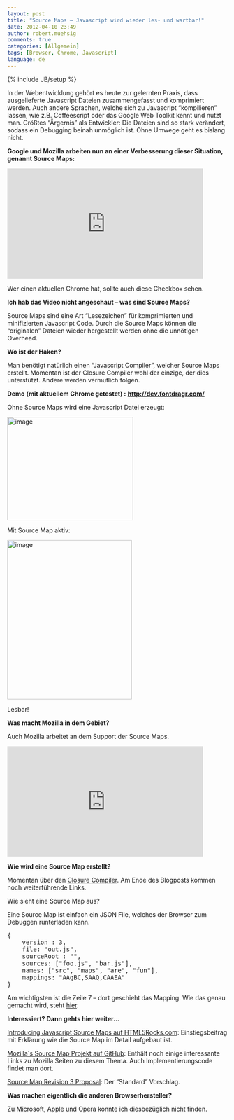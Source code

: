 ```yaml
---
layout: post
title: "Source Maps – Javascript wird wieder les- und wartbar!"
date: 2012-04-10 23:49
author: robert.muehsig
comments: true
categories: [Allgemein]
tags: [Browser, Chrome, Javascript]
language: de
---
```

{% include JB/setup %}
<p>In der Webentwicklung gehört es heute zur gelernten Praxis, dass ausgelieferte Javascript Dateien zusammengefasst und komprimiert werden. Auch andere Sprachen, welche sich zu Javascript “kompilieren” lassen, wie z.B. Coffeescript oder das Google Web Toolkit kennt und nutzt man. Größtes “Ärgernis” als Entwickler: Die Dateien sind so stark verändert, sodass ein Debugging beinah unmöglich ist. Ohne Umwege geht es bislang nicht.</p> <p><strong>Google und Mozilla arbeiten nun an einer Verbesserung dieser Situation, genannt Source Maps:</strong></p> <p> <div style="padding-bottom: 0px; margin: 0px; padding-left: 0px; padding-right: 0px; display: inline; float: none; padding-top: 0px" id="scid:5737277B-5D6D-4f48-ABFC-DD9C333F4C5D:c8b717f4-9724-47d0-a3a2-2e6434d07cf1" class="wlWriterEditableSmartContent"><div><object width="448" height="252"><param name="movie" value="http://www.youtube.com/v/-xJl22Kvgjg#!?hl=en&amp;hd=1"></param><embed src="http://www.youtube.com/v/-xJl22Kvgjg#!?hl=en&amp;hd=1" type="application/x-shockwave-flash" width="448" height="252"></embed></object></div></div></p> <p>Wer einen aktuellen Chrome hat, sollte auch diese Checkbox sehen.</p> <p><strong>Ich hab das Video nicht angeschaut – was sind Source Maps?</strong></p> <p>Source Maps sind eine Art “Lesezeichen” für komprimierten und minifizierten Javascript Code. Durch die Source Maps können die “originalen” Dateien wieder hergestellt werden ohne die unnötigen Overhead. </p> <p><strong>Wo ist der Haken?</strong></p> <p>Man benötigt natürlich einen “Javascript Compiler”, welcher Source Maps erstellt. Momentan ist der Closure Compiler wohl der einzige, der dies unterstützt. Andere werden vermutlich folgen.</p> <p><strong>Demo (mit aktuellem Chrome getestet) :</strong> <a href="http://dev.fontdragr.com/"><strong>http://dev.fontdragr.com/</strong></a></p> <p> Ohne Source Maps wird eine Javascript Datei erzeugt:</p> <p><a href="{{BASE_PATH}}/assets/wp-images/image1503.png"><img style="background-image: none; border-bottom: 0px; border-left: 0px; padding-left: 0px; padding-right: 0px; display: inline; border-top: 0px; border-right: 0px; padding-top: 0px" title="image" border="0" alt="image" src="{{BASE_PATH}}/assets/wp-images/image_thumb674.png" width="288" height="236"></a></p> <p>Mit Source Map aktiv:</p> <p><a href="{{BASE_PATH}}/assets/wp-images/image1504.png"><img style="background-image: none; border-bottom: 0px; border-left: 0px; padding-left: 0px; padding-right: 0px; display: inline; border-top: 0px; border-right: 0px; padding-top: 0px" title="image" border="0" alt="image" src="{{BASE_PATH}}/assets/wp-images/image_thumb675.png" width="285" height="364"></a></p> <p>Lesbar!</p> <p><strong>Was macht Mozilla in dem Gebiet?</strong></p> <p>Auch Mozilla arbeitet an dem Support der Source Maps. </p> <div style="padding-bottom: 0px; margin: 0px; padding-left: 0px; padding-right: 0px; display: inline; float: none; padding-top: 0px" id="scid:5737277B-5D6D-4f48-ABFC-DD9C333F4C5D:18c25772-8cc9-4c9e-9833-dbf9c7ac3b7b" class="wlWriterEditableSmartContent"><div><object width="448" height="252"><param name="movie" value="http://www.youtube.com/v/2aQw1dSIYko?hl=en&amp;hd=1"></param><embed src="http://www.youtube.com/v/2aQw1dSIYko?hl=en&amp;hd=1" type="application/x-shockwave-flash" width="448" height="252"></embed></object></div></div>     <p><strong>Wie wird eine Source Map erstellt?</strong></p> <p>Momentan über den <a href="https://developers.google.com/closure/compiler/">Closure Compiler</a>. Am Ende des Blogposts kommen noch weiterführende Links.</p> <p>Wie sieht eine Source Map aus?</p> <p>Eine Source Map ist einfach ein JSON File, welches der Browser zum Debuggen runterladen kann.</p> <div style="padding-bottom: 0px; margin: 0px; padding-left: 0px; padding-right: 0px; display: inline; float: none; padding-top: 0px" id="scid:812469c5-0cb0-4c63-8c15-c81123a09de7:3e6ce926-e7d0-4925-9f8d-be0d3ff0aeb6" class="wlWriterEditableSmartContent"><pre name="code" class="c#">{
    version : 3,
    file: "out.js",
    sourceRoot : "",
    sources: ["foo.js", "bar.js"],
    names: ["src", "maps", "are", "fun"],
    mappings: "AAgBC,SAAQ,CAAEA"
}</pre></div>
<p> Am wichtigsten ist die Zeile 7 – dort geschieht das Mapping. Wie das genau gemacht wird, steht <a href="http://www.html5rocks.com/en/tutorials/developertools/sourcemaps/">hier</a>.</p>
<p><strong>Interessiert? Dann gehts hier weiter…</strong></p>
<p><a href="http://www.html5rocks.com/en/tutorials/developertools/sourcemaps/">Introducing Javascript Source Maps auf HTML5Rocks.com</a>: Einstiegsbeitrag mit Erklärung wie die Source Map im Detail aufgebaut ist.</p>
<p><a href="https://github.com/mozilla/source-map">Mozilla´s Source Map Projekt auf GitHub</a>: Enthält noch einige interessante Links zu Mozilla Seiten zu diesem Thema. Auch Implementierungscode findet man dort.</p>
<p><a href="https://docs.google.com/document/d/1U1RGAehQwRypUTovF1KRlpiOFze0b-_2gc6fAH0KY0k/edit?pli=1">Source Map Revision 3 Proposal</a>: Der “Standard” Vorschlag.</p>
<p><strong>Was machen eigentlich die anderen Browserhersteller?</strong></p>
<p>Zu Microsoft, Apple und Opera konnte ich diesbezüglich nicht finden.&nbsp; </p>
